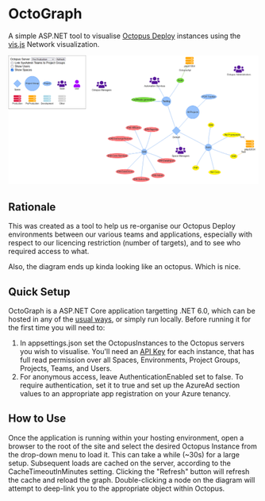 # OctoGraph

A simple ASP.NET tool to visualise [Octopus Deploy](https://octopus.com/) instances using the [vis.js](https://visjs.org/) Network visualization.

![example screenshot](docs/screenshot.png)

## Rationale

This was created as a tool to help us re-organise our Octopus Deploy environments between our various teams and applications, especially with respect to our licencing restriction (number of targets), and to see who required access to what.

Also, the diagram ends up kinda looking like an octopus. Which is nice.

## Quick Setup

OctoGraph is a ASP.NET Core application targetting .NET 6.0, which can be hosted in any of the [usual ways](https://learn.microsoft.com/en-us/aspnet/core/host-and-deploy), or simply run locally.
Before running it for the first time you will need to:

1. In appsettings.json set the OctopusInstances to the Octopus servers you wish to visualise. You'll need an [API Key](https://octopus.com/docs/octopus-rest-api/how-to-create-an-api-key) for each instance, that has full read permission over all Spaces, Environments, Project Groups, Projects, Teams, and Users.
1. For anonymous access, leave AuthenticationEnabled set to false. To require authentication, set it to true and set up the AzureAd section values to an appropriate app registration on your Azure tenancy.

## How to Use

Once the application is running within your hosting environment, open a browser to the root of the site and select the desired Octopus Instance from the drop-down menu to load it. This can take a while (~30s) for a large setup. Subsequent loads are cached on the server, according to the CacheTimeoutInMinutes setting. Clicking the "Refresh" button will refresh the cache and reload the graph. 
Double-clicking a node on the diagram will attempt to deep-link you to the appropriate object within Octopus.
